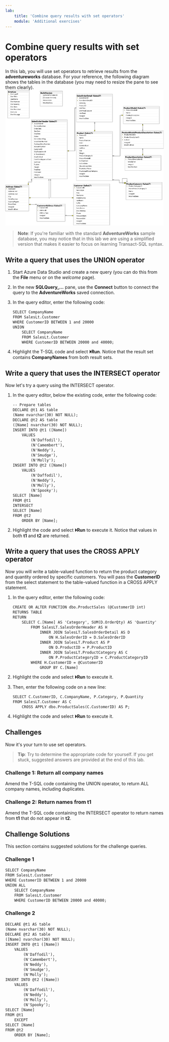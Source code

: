 ```yaml
---
lab:
    title: 'Combine query results with set operators'
    module: 'Additional exercises'
---
```

# Combine query results with set operators

In this lab, you will use set operators to retrieve results from the **adventureworks** database. For your reference, the following diagram shows the tables in the database (you may need to resize the pane to see them clearly).
![An entity relationship diagram of the adventureworks database](./images/adventureworks-erd.png)
> **Note**: If you're familiar with the standard **AdventureWorks** sample database, you may notice that in this lab we are using a simplified version that makes it easier to focus on learning Transact-SQL syntax.

## Write a query that uses the UNION operator

1. Start Azure Data Studio and create a new query (you can do this from the **File** menu or on the *welcome* page).

1. In the new **SQLQuery_...** pane, use the **Connect** button to connect the query to the **AdventureWorks** saved connection.

1. In the query editor, enter the following code:

    ```
    SELECT CompanyName 
    FROM SalesLt.Customer  
    WHERE CustomerID BETWEEN 1 and 20000   
    UNION
        SELECT CompanyName 
        FROM SalesLt.Customer  
        WHERE CustomerID BETWEEN 20000 and 40000;
    ```

1. Highlight the T-SQL code and select **&#x23f5;Run**. Notice that the result set contains **CompanyNames** from both result sets.

## Write a query that uses the INTERSECT operator

Now let's try a query using the INTERSECT operator.

1. In the query editor, below the existing code, enter the following code:

    ```
    -- Prepare tables
    DECLARE @t1 AS table
    (Name nvarchar(30) NOT NULL);
    DECLARE @t2 AS table
    ([Name] nvarchar(30) NOT NULL);
    INSERT INTO @t1 ([Name])
        VALUES
            (N'Daffodil'),
            (N'Camembert'),
            (N'Neddy'),
            (N'Smudge'),
            (N'Molly');
    INSERT INTO @t2 ([Name])
        VALUES
            (N'Daffodil'),
            (N'Neddy'),
            (N'Molly'),
            (N'Spooky');
    SELECT [Name]
    FROM @t1
    INTERSECT
    SELECT [Name]
    FROM @t2
        ORDER BY [Name];
    ```

1. Highlight the code and select **&#x23f5;Run** to execute it. Notice that values in both **t1** and **t2** are returned.

## Write a query that uses the CROSS APPLY operator

Now you will write a table-valued function to return the product category and quantity ordered by specific customers. You will pass the **CustomerID** from the select statement to the table-valued function in a CROSS APPLY statement.

1. In the query editor, enter the following code:

    ```
    CREATE OR ALTER FUNCTION dbo.ProductSales (@CustomerID int)
    RETURNS TABLE
    RETURN
        SELECT C.[Name] AS 'Category', SUM(D.OrderQty) AS 'Quantity'
            FROM SalesLT.SalesOrderHeader AS H
                INNER JOIN SalesLT.SalesOrderDetail AS D
                    ON H.SalesOrderID = D.SalesOrderID
                INNER JOIN SalesLT.Product AS P
                    ON D.ProductID = P.ProductID
                INNER JOIN SalesLT.ProductCategory AS C
                    ON P.ProductCategoryID = C.ProductCategoryID
            WHERE H.CustomerID = @CustomerID
                GROUP BY C.[Name]
    ```

1. Highlight the code and select **&#x23f5;Run** to execute it.

1. Then, enter the following code on a new line:

    ```
    SELECT C.CustomerID, C.CompanyName, P.Category, P.Quantity
    FROM SalesLT.Customer AS C
        CROSS APPLY dbo.ProductSales(C.CustomerID) AS P;
    ```

1. Highlight the code and select **&#x23f5;Run** to execute it.

## Challenges

Now it's your turn to use set operators.
> **Tip**: Try to determine the appropriate code for yourself. If you get stuck, suggested answers are provided at the end of this lab.

### Challenge 1: Return all company names

Amend the T-SQL code containing the UNION operator, to return ALL company names, including duplicates.

### Challenge 2: Return names from t1

Amend the T-SQL code containing the INTERSECT operator to return names from **t1** that do not appear in **t2**.

## Challenge Solutions

This section contains suggested solutions for the challenge queries.

### Challenge 1

```
SELECT CompanyName 
FROM SalesLt.Customer
WHERE CustomerID BETWEEN 1 and 20000 
UNION ALL
    SELECT CompanyName 
    FROM SalesLt.Customer
    WHERE CustomerID BETWEEN 20000 and 40000;
```

### Challenge 2

```
DECLARE @t1 AS table
(Name nvarchar(30) NOT NULL);
DECLARE @t2 AS table
([Name] nvarchar(30) NOT NULL);
INSERT INTO @t1 ([Name])
    VALUES
        (N'Daffodil'),
        (N'Camembert'),
        (N'Neddy'),
        (N'Smudge'),
        (N'Molly');
INSERT INTO @t2 ([Name])
    VALUES
        (N'Daffodil'),
        (N'Neddy'),
        (N'Molly'),
        (N'Spooky');
SELECT [Name]
FROM @t1
    EXCEPT
SELECT [Name]
FROM @t2
    ORDER BY [Name];
```

